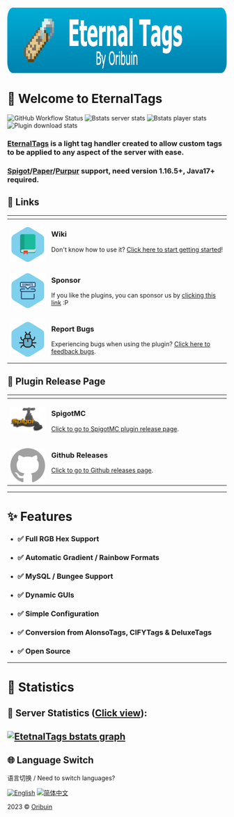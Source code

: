 [<img alt="EternalTags" widget="1000" height="150" src="./blob/images/logo/eternaltags_logo.png"/>](https://github.com/Oribuin/EternalTags)

# 👋 Welcome to EternalTags

![GitHub Workflow Status](https://img.shields.io/github/actions/workflow/status/Oribuin/EternalTags/gradle.yml?color=%2300B4DB&style=for-the-badge&logo=github)
![Bstats server stats](https://img.shields.io/bstats/servers/11508?color=%2300B4DB&style=for-the-badge&logo=serverless&logoColor=white)
![Bstats player stats](https://img.shields.io/bstats/players/11508?color=%2300B4DB&style=for-the-badge&logo=odnoklassniki&logoColor=white)
![Plugin download stats](https://img.shields.io/spiget/downloads/91842?color=00B4DB&style=for-the-badge&logo=docusign&logoColor=white)

### [EternalTags] is a light tag handler created to allow custom tags to be applied to any aspect of the server with ease.

### [Spigot]/[Paper]/[Purpur] support, need version 1.16.5+, Java17+ required.

<table>
<thead>
<tr>
<th width="2000" colspan="2">
</th>
<h2>🧭 Links</h2>
</tr>
</thead>
<tbody>
<tr>
  <td width="80" align="center" valign="top">
    <br>
    <a href="https://github.com/Oribuin/EternalTags/wiki"><img src="./blob/images/icon/bookmark.svg"></a>
  </td>
  <td valign="top">
    <h3>Wiki</h3>
    <p>
      Don't know how to use it? <a href="https://github.com/Oribuin/EternalTags/wiki">Click here to start getting started</a>!
    </p>
  </td>
</tr>
<tr>
  <td width="80" align="center" valign="top">
    <br>
    <a href="https://patreon.com/RosewoodDevelopment"><img src="./blob/images/icon/donate.svg"></a>
  </td>
  <td valign="top">
    <h3>Sponsor</h3>
    <p>
      If you like the plugins, you can sponsor us by <a href="https://patreon.com/RosewoodDevelopment">clicking this link</a> :P
    </p>
  </td>
</tr>
<tr>
  <td width="80" align="center" valign="top">
    <br>
    <a href="https://github.com/Oribuin/EternalTags/issues"><img src="./blob/images/icon/bug.svg"></a>
  </td>
  <td>
    <h3>Report Bugs</h3>
    <p>
      Experiencing bugs when using the plugin? <a href="https://github.com/Oribuin/EternalTags/issues">Click here to feedback bugs</a>.
    </p>
  </td>
</tr>
</tbody>
</table>

<table>
<thead>
<tr>
<th width="2000" colspan="2">
</th>
<h2>🚀 Plugin Release Page</h2>
</tr>
</thead>
<tbody>
<tr>
  <td width="80" align="center" valign="top">
    <br>
    <a href="https://www.spigotmc.org/resources/91842"><img src="./blob/images/logo/spigotmc.png"></a>
  </td>
  <td valign="top">
    <h3>SpigotMC</h3>
    <p>
      <a href="https://www.spigotmc.org/resources/91842">Click to go to SpigotMC plugin release page</a>.
    </p>
  </td>
</tr>
<tr>
  <td width="80" align="center" valign="top">
    <br>
    <a href="https://github.com/Oribuin/EternalTags/releases"><img src="./blob/images/logo/github-mark.svg"></a>
  </td>
  <td valign="top">
    <h3>Github Releases</h3>
    <p>
      <a href="https://github.com/Oribuin/EternalTags/releases">Click to go to Github releases page</a>.
    </p>
  </td>
</tr>
</tbody>
</table>

---
# ✨ Features
- ### ✅ Full RGB Hex Support
- ### ✅ Automatic Gradient / Rainbow Formats
- ### ✅ MySQL / Bungee Support
- ### ✅ Dynamic GUIs
- ### ✅ Simple Configuration
- ### ✅ Conversion from AlonsoTags, CIFYTags & DeluxeTags
- ### ✅ Open Source

---
# 🎨 Statistics

## 🌌 Server Statistics ([Click view](https://bstats.org/plugin/bukkit/EternalTags/11508)):
[![EtetnalTags bstats graph](https://bstats.org/signatures/bukkit/EternalTags.svg)](https://bstats.org/signatures/bukkit/EternalTags.svg)
---

## 🌐 Language Switch

语言切换 / Need to switch languages?

[![English](https://img.shields.io/badge/English-Click%20me-blue?style=flat-square)](https://github.com/Oribuin/EternalTags/blob/main/README.md)
[![简体中文](https://img.shields.io/badge/简体中文-Click%20me-blue?style=flat-square)](https://github.com/Oribuin/EternalTags/blob/main/blob/zh-hans/README.md)

2023 © [Oribuin](https://github.com/Oribuin)

<!-- URL LIST -->
[Spigot]: https://www.spigotmc.org
[Paper]: https://papermc.io
[Purpur]: https://purpurmc.org
[EternalTags]: https://github.com/Oribuin/EternalTags

<!-- Rev1.0 Designed by chencu5958 -->
<!-- SVG icons from svgrepo.com -->